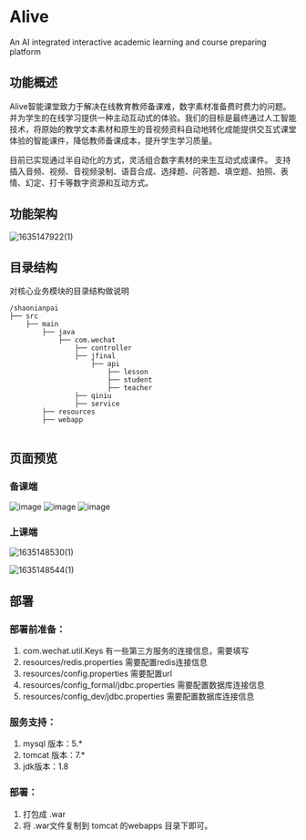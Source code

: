 # Alive
An AI integrated interactive academic learning and course preparing platform

## 功能概述
Alive智能课堂致力于解决在线教育教师备课难，数字素材准备费时费力的问题。并为学生的在线学习提供一种主动互动式的体验。我们的目标是最终通过人工智能技术，将原始的教学文本素材和原生的音视频资料自动地转化成能提供交互式课堂体验的智能课件，降低教师备课成本，提升学生学习质量。

目前已实现通过半自动化的方式，灵活组合数字素材的来生互动式成课件。
支持插入音频、视频、音视频录制、语音合成、选择题、问答题、填空题、拍照、表情、幻定、打卡等数字资源和互动方式。

## 功能架构
![1635147922(1)](https://user-images.githubusercontent.com/93106185/138655165-4f22e1e7-053d-4aa6-8478-15384912ddb9.png)

## 目录结构
对核心业务模块的目录结构做说明
```
/shaonianpai
├── src
    ├── main
        ├── java  
            ├── com.wechat
                ├── controller            
                ├── jfinal
                    ├── api
                        ├── lesson
                        ├── student
                        ├── teacher
                ├── qiniu
                ├── service
        ├── resources
        ├── webapp  
        
```

## 页面预览

### 备课端

![image](https://user-images.githubusercontent.com/93106185/138655229-864b0076-2ae3-472e-a5ba-b5cc8386dce1.png)
![image](https://user-images.githubusercontent.com/93106185/138655263-e44b8c96-e73a-4140-8961-6fbe13411815.png)
![image](https://user-images.githubusercontent.com/93106185/138655299-14e4fa88-c065-4e75-942d-a544cc190976.png)

### 上课端
![1635148530(1)](https://user-images.githubusercontent.com/93106185/138656668-c9e43a71-9185-4f4f-a0c2-10d38d9f83e3.png)

![1635148544(1)](https://user-images.githubusercontent.com/93106185/138656676-a77ed2e2-f2e2-43c0-9dcd-4e42160e9455.png)

## 部署

### 部署前准备：
1. com.wechat.util.Keys  有一些第三方服务的连接信息，需要填写
2. resources/redis.properties  需要配置redis连接信息
3. resources/config.properties 需要配置url
4. resources/config_formal/jdbc.properties 需要配置数据库连接信息
5. resources/config_dev/jdbc.properties 需要配置数据库连接信息
### 服务支持：
1. mysql 版本：5.*
2. tomcat 版本：7.*
3. jdk版本：1.8
### 部署：
1. 打包成 .war
2. 将 .war文件复制到 tomcat 的webapps 目录下即可。

